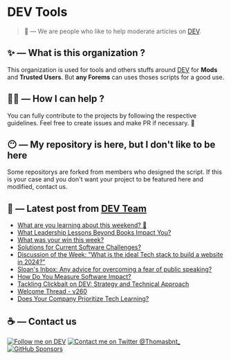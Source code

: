 # DEV Tools

> 🔧 — We are people who like to help moderate articles on [DEV](https://dev.to).

## ✨ — What is this organization ?

This organization is used for tools and others stuffs around [DEV](https://dev.to) for **Mods** and **Trusted Users**. But __any Forems__ can uses thoses scripts for a good use.


## 💪🏼 — How I can help ?

You can fully contribute to the projects by following the respective guidelines. Feel free to create issues and make PR if necessary. 🎉

## 😶 — My repository is here, but I don't like to be here

Some repositorys are forked from members who designed the script. If this is your case and you don't want your project to be featured here and modified, contact us.

## 📝 — Latest post from [DEV Team](https://dev.to/devteam)

<!-- BLOG-POST-LIST:START -->
- [What are you learning about this weekend? 🧠](https://dev.to/devteam/what-are-you-learning-about-this-weekend-3m1c)
- [What Leadership Lessons Beyond Books Impact You?](https://dev.to/devteam/what-leadership-lessons-beyond-books-impact-you-1eoc)
- [What was your win this week?](https://dev.to/devteam/what-was-your-win-this-week-32bb)
- [Solutions for Current Software Challenges?](https://dev.to/devteam/solutions-for-current-software-challenges-54gf)
- [Discussion of the Week: &quot;What is the ideal Tech stack to build a website in 2024?&quot;](https://dev.to/devteam/discussion-of-the-week-what-is-the-ideal-tech-stack-to-build-a-website-in-2024-2ja0)
- [Sloan&#39;s Inbox: Any advice for overcoming a fear of public speaking?](https://dev.to/devteam/sloans-inbox-any-advice-for-overcoming-a-fear-of-public-speaking-1261)
- [How Do You Measure Software Impact?](https://dev.to/devteam/how-do-you-measure-software-impact-fb4)
- [Tackling Clickbait on DEV: Strategy and Technical Approach](https://dev.to/devteam/tackling-clickbait-on-dev-strategy-and-technical-approach-3dh9)
- [Welcome Thread - v260](https://dev.to/devteam/welcome-thread-v260-aca)
- [Does Your Company Prioritize Tech Learning?](https://dev.to/devteam/does-your-company-prioritize-tech-learning-21k2)
<!-- BLOG-POST-LIST:END -->


## ☕ — Contact us

[![Follow me on DEV](https://img.shields.io/badge/dev.to-%2308090A.svg?&style=for-the-badge&logo=dev.to&logoColor=white&alt=devto)](https://dev.to/thomasbnt)
[![Contact me on Twitter @Thomasbnt_](https://img.shields.io/badge/Contact%20me%20on%20Twitter-%231DA1F2.svg?&style=for-the-badge&logo=twitter&logoColor=white&alt=twitter)](https://twitter.com/messages/1142357270-1142357270?text=Hello,%20I%20contact%20you%20from%20devtotools%20&recipient_id=1142357270) [![GitHub Sponsors](https://img.shields.io/badge/Sponsor%20me-%23EA54AE.svg?&style=for-the-badge&logo=github-sponsors&logoColor=white)](https://github.com/sponsors/thomasbnt)


